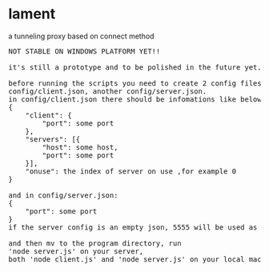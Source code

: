 # lament
a tunneling proxy based on connect method
<pre>
NOT STABLE ON WINDOWS PLATFORM YET!!

it's still a prototype and to be polished in the future yet.

before running the scripts you need to create 2 config files, one named
config/client.json, another config/server.json.
in config/client.json there should be infomations like below:
{
    "client": {
        "port": some port
    },
    "servers": [{
        "host": some host,
        "port": some port
    }],
    "onuse": the index of server on use ,for example 0
}

and in config/server.json:
{
    "port": some port
}
if the server config is an empty json, 5555 will be used as default port

and then mv to the program directory, run
'node server.js' on your server,
both 'node client.js' and 'node server.js' on your local machine
</pre>
